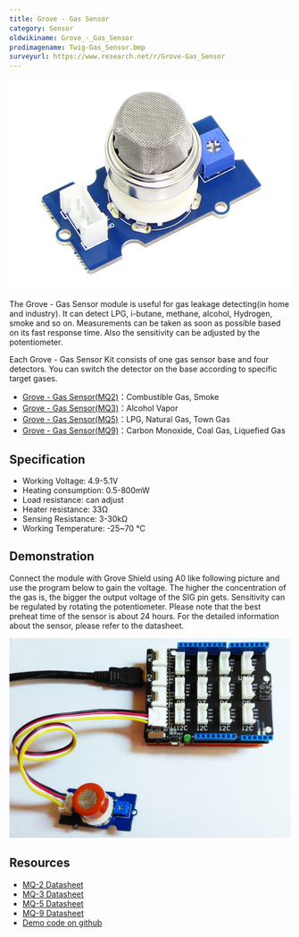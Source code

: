 ```yaml
---
title: Grove - Gas Sensor
category: Sensor
oldwikiname: Grove_-_Gas_Sensor
prodimagename: Twig-Gas_Sensor.bmp
surveyurl: https://www.research.net/r/Grove-Gas_Sensor
---
```


![](https://github.com/SeeedDoc/WikiMigrationSync/raw/master/docs/assets/Grove-Gas_Sensor/img/Twig-Gas_Sensor.bmp)

The Grove - Gas Sensor module is useful for gas leakage detecting(in home and industry). It can detect LPG, i-butane, methane, alcohol, Hydrogen, smoke and so on. Measurements can be taken as soon as possible based on its fast response time. Also the sensitivity can be adjusted by the potentiometer.

Each Grove - Gas Sensor Kit consists of one gas sensor base and four detectors. You can switch the detector on the base according to specific target gases.

-   [Grove - Gas Sensor(MQ2)](/Grove-Gas_Sensor-MQ2)：Combustible Gas, Smoke
-   [Grove - Gas Sensor(MQ3)](/Grove-Gas_Sensor-MQ3)：Alcohol Vapor
-   [Grove - Gas Sensor(MQ5)](/Grove-Gas_Sensor-MQ5)：LPG, Natural Gas, Town Gas
-   [Grove - Gas Sensor(MQ9)](/Grove-Gas_Sensor-MQ9)：Carbon Monoxide, Coal Gas, Liquefied Gas

Specification
-------------

-   Working Voltage: 4.9-5.1V
-   Heating consumption: 0.5-800mW
-   Load resistance: can adjust
-   Heater resistance: 33Ω
-   Sensing Resistance: 3-30kΩ
-   Working Temperature: -25~70 ℃

Demonstration
-------------

Connect the module with Grove Shield using A0 like following picture and use the program below to gain the voltage. The higher the concentration of the gas is, the bigger the output voltage of the SIG pin gets. Sensitivity can be regulated by rotating the potentiometer. Please note that the best preheat time of the sensor is about 24 hours. For the detailed information about the sensor, please refer to the datasheet.

![](https://github.com/SeeedDoc/WikiMigrationSync/raw/master/docs/assets/Grove-Gas_Sensor/img/Read_Gas_Sensor_data.jpg)

Resources
---------

-   [MQ-2 Datasheet](https://github.com/SeeedDoc/WikiMigrationSync/raw/master/docs/assets/Grove-Gas_Sensor/res/MQ-2.pdf)
-   [MQ-3 Datasheet](https://github.com/SeeedDoc/WikiMigrationSync/raw/master/docs/assets/Grove-Gas_Sensor/res/MQ-3.pdf)
-   [MQ-5 Datasheet](https://github.com/SeeedDoc/WikiMigrationSync/raw/master/docs/assets/Grove-Gas_Sensor/res/MQ-5.pdf)
-   [MQ-9 Datasheet](https://github.com/SeeedDoc/WikiMigrationSync/raw/master/docs/assets/Grove-Gas_Sensor/res/MQ-9.pdf)
-   [Demo code on github](https://github.com/Seeed-Studio/Grove_Gas_Sensor)


<!-- This Markdown file was created from http://www.seeedstudio.com/wiki/Grove_-_Gas_Sensor -->
